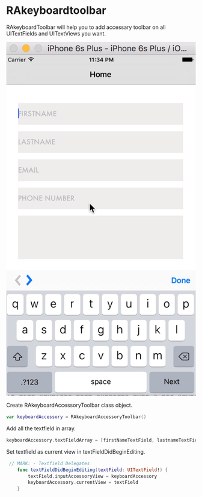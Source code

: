 # RAkeyboardtoolbar

RAkeyboardToolbar will help you to add accessary toolbar on all UITextFields and UITextViews you want. 



![Alt Text](https://github.com/rhtarora/RAkeyboardtoolbar/blob/master/keyboardToolbar.gif)



Create RAkeyboardAccessoryToolbar class object.

```swift
var keyboardAccessory = RAkeyboardAccessoryToolbar()
```
Add all the textfield in array. 


```swift
keyboardAccessory.textFieldArray = [firstNameTextField, lastnameTextField, emailTextField,phoneTextField]
```

Set textfield as current view in textFieldDidBeginEditing.

```swift
 // MARK: - Textfield Delegates
    func textFieldDidBeginEditing(textField: UITextField!) {
        textField.inputAccessoryView = keyboardAccessory
        keyboardAccessory.currentView = textField
    }
```


